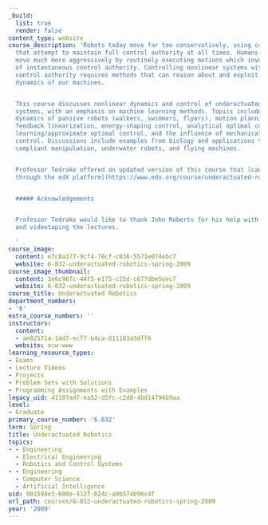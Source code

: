 ```yaml
---
_build:
  list: true
  render: false
content_type: website
course_description: 'Robots today move far too conservatively, using control systems
  that attempt to maintain full control authority at all times. Humans and animals
  move much more aggressively by routinely executing motions which involve a loss
  of instantaneous control authority. Controlling nonlinear systems without complete
  control authority requires methods that can reason about and exploit the natural
  dynamics of our machines.


  This course discusses nonlinear dynamics and control of underactuated mechanical
  systems, with an emphasis on machine learning methods. Topics include nonlinear
  dynamics of passive robots (walkers, swimmers, flyers), motion planning, partial
  feedback linearization, energy-shaping control, analytical optimal control, reinforcement
  learning/approximate optimal control, and the influence of mechanical design on
  control. Discussions include examples from biology and applications to legged locomotion,
  compliant manipulation, underwater robots, and flying machines.


  Professor Tedrake offered an updated version of this course that [can be accessed
  through the edX platform](https://www.edx.org/course/underactuated-robotics-mitx-6-832x-0?utm_source=OCW&utm_medium=6-832CHP&utm_campaign=OCW).


  ##### Acknowledgements


  Professor Tedrake would like to thank John Roberts for his help with the course
  and videotaping the lectures.

  '
course_image:
  content: e7c8a377-9cf4-78cf-c836-5571e074ebc7
  website: 6-832-underactuated-robotics-spring-2009
course_image_thumbnail:
  content: 3e6c96fc-44f5-e175-c25d-c677dbe5eec7
  website: 6-832-underactuated-robotics-spring-2009
course_title: Underactuated Robotics
department_numbers:
- '6'
extra_course_numbers: ''
instructors:
  content:
  - ae82571a-1dd7-ecf7-b4ca-011183a3dff6
  website: ocw-www
learning_resource_types:
- Exams
- Lecture Videos
- Projects
- Problem Sets with Solutions
- Programming Assignments with Examples
legacy_uid: 41107ad7-ea52-d5fc-c2d8-4bd14794b9aa
level:
- Graduate
primary_course_number: '6.832'
term: Spring
title: Underactuated Robotics
topics:
- - Engineering
  - Electrical Engineering
  - Robotics and Control Systems
- - Engineering
  - Computer Science
  - Artificial Intelligence
uid: 901594e3-600e-412f-b24c-a9b574b96c4f
url_path: courses/6-832-underactuated-robotics-spring-2009
year: '2009'
---
```

